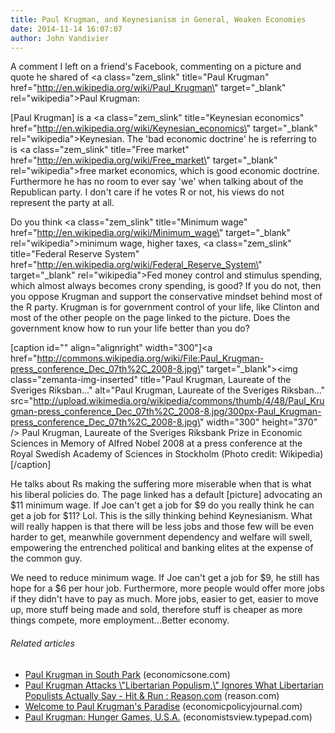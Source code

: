 ```yaml
---
title: Paul Krugman, and Keynesianism in General, Weaken Economies
date: 2014-11-14 16:07:07
author: John Vandivier
---
```




A comment I left on a friend's Facebook, commenting on a picture and quote he shared of <a class=\"zem_slink\" title=\"Paul Krugman\" href=\"http://en.wikipedia.org/wiki/Paul_Krugman\" target=\"_blank\" rel=\"wikipedia\">Paul Krugman</a>:

[Paul Krugman] is a <a class=\"zem_slink\" title=\"Keynesian economics\" href=\"http://en.wikipedia.org/wiki/Keynesian_economics\" target=\"_blank\" rel=\"wikipedia\">Keynesian</a>. The 'bad economic doctrine' he is referring to is <a class=\"zem_slink\" title=\"Free market\" href=\"http://en.wikipedia.org/wiki/Free_market\" target=\"_blank\" rel=\"wikipedia\">free market economics</a>, which is good economic doctrine. Furthermore he has no room to ever say 'we' when talking about of the Republican party. I don't care if he votes R or not, his views do not represent the party at all.

Do you think <a class=\"zem_slink\" title=\"Minimum wage\" href=\"http://en.wikipedia.org/wiki/Minimum_wage\" target=\"_blank\" rel=\"wikipedia\">minimum wage</a>, higher taxes, <a class=\"zem_slink\" title=\"Federal Reserve System\" href=\"http://en.wikipedia.org/wiki/Federal_Reserve_System\" target=\"_blank\" rel=\"wikipedia\">Fed</a> money control and stimulus spending, which almost always becomes crony spending, is good? If you do not, then you oppose Krugman and support the conservative mindset behind most of the R party. Krugman is for government control of your life, like Clinton and most of the other people on the page linked to the picture. Does the government know how to run your life better than you do?

[caption id=\"\" align=\"alignright\" width=\"300\"]<a href=\"http://commons.wikipedia.org/wiki/File:Paul_Krugman-press_conference_Dec_07th%2C_2008-8.jpg\" target=\"_blank\"><img class=\"zemanta-img-inserted\" title=\"Paul Krugman, Laureate of the Sveriges Riksban...\" alt=\"Paul Krugman, Laureate of the Sveriges Riksban...\" src=\"http://upload.wikimedia.org/wikipedia/commons/thumb/4/48/Paul_Krugman-press_conference_Dec_07th%2C_2008-8.jpg/300px-Paul_Krugman-press_conference_Dec_07th%2C_2008-8.jpg\" width=\"300\" height=\"370\" /></a> Paul Krugman, Laureate of the Sveriges Riksbank Prize in Economic Sciences in Memory of Alfred Nobel 2008 at a press conference at the Royal Swedish Academy of Sciences in Stockholm (Photo credit: Wikipedia)[/caption]

He talks about Rs making the suffering more miserable when that is what his liberal policies do. The page linked has a default [picture] advocating an $11 minimum wage. If Joe can't get a job for $9 do you really think he can get a job for $11? Lol. This is the silly thinking behind Keynesianism. What will really happen is that there will be less jobs and those few will be even harder to get, meanwhile government dependency and welfare will swell, empowering the entrenched political and banking elites at the expense of the common guy.

We need to reduce minimum wage. If Joe can't get a job for $9, he still has hope for a $6 per hour job. Furthermore, more people would offer more jobs if they didn't have to pay as much. More jobs, easier to get, easier to move up, more stuff being made and sold, therefore stuff is cheaper as more things compete, more employment...Better economy.
<h6 class=\"zemanta-related-title\" style=\"font-size:1em;\">Related articles</h6>
<ul class=\"zemanta-article-ul\">
	<li class=\"zemanta-article-ul-li\"><a href=\"http://economicsone.com/2013/07/12/paul-krugman-in-south-park/\" target=\"_blank\">Paul Krugman in South Park</a> (economicsone.com)</li>
	<li class=\"zemanta-article-ul-li\"><a href=\"http://reason.com/blog/2013/07/12/paul-krugman-attacks-libertarian-populis\" target=\"_blank\">Paul Krugman Attacks \"Libertarian Populism,\" Ignores What Libertarian Populists Actually Say - Hit &amp; Run : Reason.com</a> (reason.com)</li>
	<li class=\"zemanta-article-ul-li\"><a href=\"http://www.economicpolicyjournal.com/2013/07/welcome-to-paul-krugmans-paradise.html\" target=\"_blank\">Welcome to Paul Krugman's Paradise</a> (economicpolicyjournal.com)</li>
	<li class=\"zemanta-article-ul-li\"><a href=\"http://economistsview.typepad.com/economistsview/2013/07/paul-krugman-hunger-games-usa.html\" target=\"_blank\">Paul Krugman: Hunger Games, U.S.A.</a> (economistsview.typepad.com)</li>
</ul>